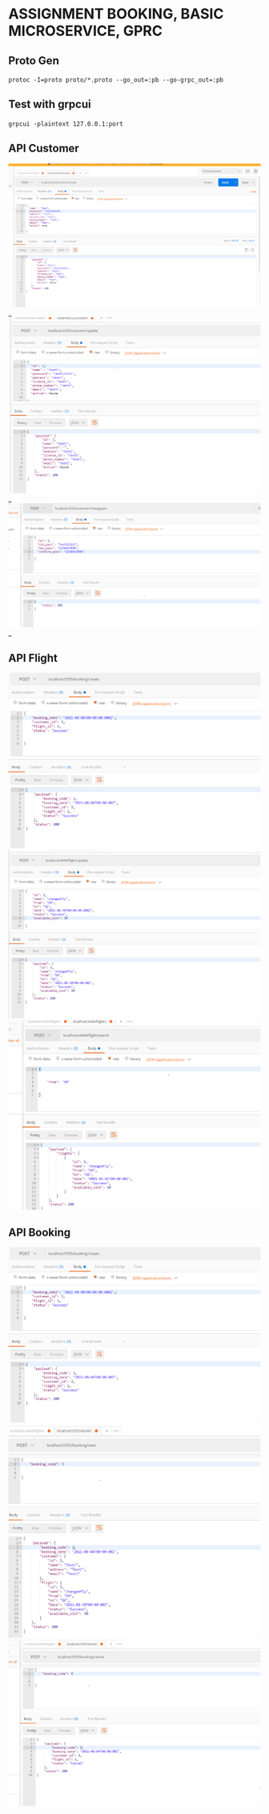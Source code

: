# ASSIGNMENT BOOKING, BASIC MICROSERVICE, GPRC

## Proto Gen

```shell
protoc -I=proto proto/*.proto --go_out=:pb --go-grpc_out=:pb
```

## Test with grpcui 
```
grpcui -plaintext 127.0.0.1:port
```

## API Customer

![create-customer.png](./create-customer.png)_
<br />
![update-customer.png](./update-customer.png)_
<br />
![changepass-customer.png](./changepass-customer.png)_
<br />

## API Flight
![flight-create.png](./booking-create.png)
<br />
![flight-update.png](./flight-update.png)
<br />
![flight-search.png](./flight-search.png)
<br />


## API Booking
![booking-create.png](./booking-create.png)
<br />
![booking-view.png](./booking-view.png)
<br />
![booking-cancel.png](./booking-cancel.png)
<br />

